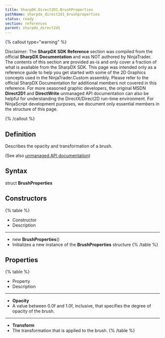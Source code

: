 ```yaml
---
title: SharpDX.Direct2D1.BrushProperties
pathName: sharpdx_direct2d1_brushproperties
status: ready
section: references
parent: sharpdx_direct2d1
---
```


{% callout type="warning" %}

Disclaimer: The **SharpDX SDK Reference** section was compiled from the official **SharpDX Documentation** and was NOT authored by NinjaTrader. The contents of this section are provided as-is and only cover a fraction of what is available from the SharpDX SDK. This page was intended only as a reference guide to help you get started with some of the 2D Graphics concepts used in the NinjaTrader.Custom assembly. Please refer to the official SharpDX Documentation for additional members not covered in this reference. For more seasoned graphic developers, the original MSDN **Direct2D1** and **DirectWrite** unmanaged API documentation can also be helpful for understanding the DirectX/Direct2D run-time environment. For NinjaScript development purposes, we document only essential members in the structure of this page.

{% /callout %}

## Definition

Describes the opacity and transformation of a brush.

(See also [unmanaged API documentation](http://msdn.microsoft.com/en-us/library/dd368077.aspx))

## Syntax

struct **BrushProperties**

## Constructors

{% table %}

* Constructor
* Description

---

* new **BrushProperties**()
* Initializes a new instance of the **BrushProperties** structure
{% /table %}

## Properties

{% table %}

* Property
* Description

---

* **Opacity**
* A value between 0.0f and 1.0f, inclusive, that specifies the degree of opacity of the brush.

---

* **Transform**
* The transformation that is applied to the brush.
{% /table %}
